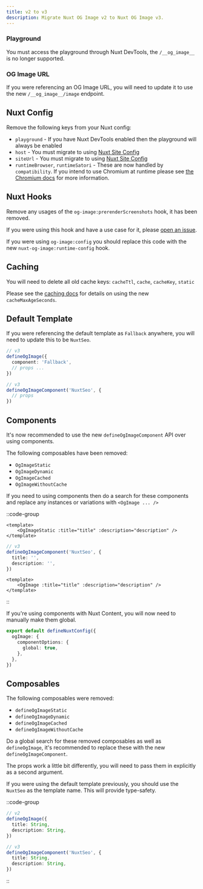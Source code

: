 ```yaml
---
title: v2 to v3
description: Migrate Nuxt OG Image v2 to Nuxt OG Image v3.
---
```


### Playground

You must access the playground through Nuxt DevTools, the `/__og_image__` is no longer supported.

### OG Image URL

If you were referencing an OG Image URL, you will need to update it to use the new `/__og_image__/image` endpoint.

## Nuxt Config

Remove the following keys from your Nuxt config:

- `playground` - If you have Nuxt DevTools enabled then the playground will always be enabled
- `host` - You must migrate to using [Nuxt Site Config](/site-config/guides/setting-site-config)
- `siteUrl` - You must migrate to using  [Nuxt Site Config](/site-config/guides/setting-site-config)
- `runtimeBrowser`, `runtimeSatori` - These are now handled by `compatibility`. If you intend to use Chromium at runtime please
see [the Chromium docs](/og-image/guides/chromium) for more information.

## Nuxt Hooks

Remove any usages of the `og-image:prerenderScreenshots` hook, it has been removed.

If you were using this hook
and have a use case for it, please [open an issue](https://github.com/harlan-zw/nuxt-og-image/issues/new/choose).

If you were using `og-image:config` you should replace this code with the new `nuxt-og-image:runtime-config` hook.

## Caching

You will need to delete all old cache keys: `cacheTtl`, `cache`, `cacheKey`, `static`

Please see the [caching docs](/og-image/guides/caching) for details on using the new `cacheMaxAgeSeconds`.

## Default Template

If you were referencing the default template as `Fallback` anywhere, you will need to update this to be `NuxtSeo`.

```ts [v2]
// v3
defineOgImage({
  component: 'Fallback',
  // props ...
})
```


```ts [v3]
// v3
defineOgImageComponent('NuxtSeo', {
  // props
})
```

## Components

It's now recommended to use the new `defineOgImageComponent` API over using components.

The following composables have been removed:

- `OgImageStatic`
- `OgImageDynamic`
- `OgImageCached`
- `OgImageWithoutCache`

If you need to using components then do a search for these components and replace any instances or variations with 
`<OgImage ... />`


::code-group

```vue [v2]
<template>
    <OgImageStatic :title="title" :description="description" />
</template>
```

```ts [v3 - recommended]
// v3
defineOgImageComponent('NuxtSeo', {
  title: '',
  description: '',
})
```


```vue [v3 - components]
<template>
    <OgImage :title="title" :description="description" />
</template>
```

::

If you're using components with Nuxt Content, you will now need to manually make them global.

```ts
export default defineNuxtConfig({
  ogImage: {
    componentOptions: {
      global: true,
    },
  },
})
```


## Composables

The following composables were removed:

- `defineOgImageStatic`
- `defineOgImageDynamic`
- `defineOgImageCached`
- `defineOgImageWithoutCache`

Do a global search for these removed composables as well as `defineOgImage`, it's recommended to replace these with the new `defineOgImageComponent`.

The props work a little bit differently, you will need to pass them in explicitly as a second argument.

If you were using the default template previously, you should use the `NuxtSeo` as the template name. This will provide type-safety.

::code-group

```ts [v2]
// v2
defineOgImage({
  title: String,
  description: String,
})
```

```ts [v3]
// v3
defineOgImageComponent('NuxtSeo', {
  title: String,
  description: String,
})
```

::
